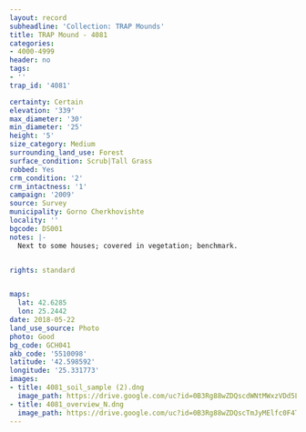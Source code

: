 ```yaml
---
layout: record
subheadline: 'Collection: TRAP Mounds'
title: TRAP Mound - 4081
categories:
- 4000-4999
header: no
tags:
- ''
trap_id: '4081'

certainty: Certain
elevation: '339'
max_diameter: '30'
min_diameter: '25'
height: '5'
size_category: Medium
surrounding_land_use: Forest
surface_condition: Scrub|Tall Grass
robbed: Yes
crm_condition: '2'
crm_intactness: '1'
campaign: '2009'
source: Survey
municipality: Gorno Cherkhovishte
locality: ''
bgcode: DS001
notes: |-
  Next to some houses; covered in vegetation; benchmark.


rights: standard


maps:
  lat: 42.6285
  lon: 25.2442
date: 2018-05-22
land_use_source: Photo
photo: Good
bg_code: GCH041
akb_code: '5510098'
latitude: '42.598592'
longitude: '25.331773'
images:
- title: 4081_soil_sample (2).dng
  image_path: https://drive.google.com/uc?id=0B3Rg88wZDQscdWNtMWxzVDd5LVU
- title: 4081_overview_N.dng
  image_path: https://drive.google.com/uc?id=0B3Rg88wZDQscTmJyMElfc0F4T28
---
```


